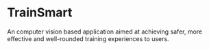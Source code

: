 # TrainSmart
An computer vision based application aimed at achieving safer, more effective and well-rounded training experiences to users. 
